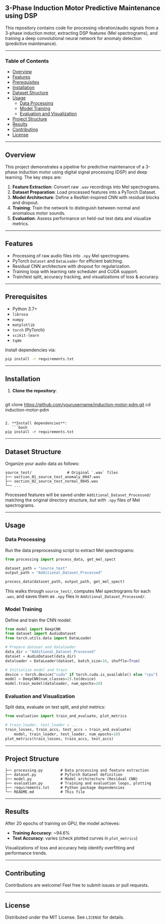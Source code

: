 ## 3-Phase Induction Motor Predictive Maintenance using DSP

This repository contains code for processing vibration/audio signals from a 3-phase induction motor, extracting DSP features (Mel spectrograms), and training a deep convolutional neural network for anomaly detection (predictive maintenance).

---

### Table of Contents

- [Overview](#overview)
- [Features](#features)
- [Prerequisites](#prerequisites)
- [Installation](#installation)
- [Dataset Structure](#dataset-structure)
- [Usage](#usage)
  - [Data Processing](#data-processing)
  - [Model Training](#model-training)
  - [Evaluation and Visualization](#evaluation-and-visualization)
- [Project Structure](#project-structure)
- [Results](#results)
- [Contributing](#contributing)
- [License](#license)

---

## Overview

This project demonstrates a pipeline for predictive maintenance of a 3-phase induction motor using digital signal processing (DSP) and deep learning. The key steps are:

1. **Feature Extraction**: Convert raw `.wav` recordings into Mel spectrograms.
2. **Dataset Preparation**: Load processed features into a PyTorch Dataset.
3. **Model Architecture**: Define a ResNet-inspired CNN with residual blocks and dropout.
4. **Training**: Train the network to distinguish between normal and anomalous motor sounds.
5. **Evaluation**: Assess performance on held-out test data and visualize metrics.

---

## Features

- Processing of raw audio files into `.npy` Mel spectrograms.
- PyTorch `Dataset` and `DataLoader` for efficient batching.
- Residual CNN architecture with dropout for regularization.
- Training loop with learning rate scheduler and CUDA support.
- Train/test split, accuracy tracking, and visualizations of loss & accuracy.

---

## Prerequisites

- Python 3.7+
- `librosa`
- `numpy`
- `matplotlib`
- `torch` (PyTorch)
- `scikit-learn`
- `tqdm`

Install dependencies via:
```bash
pip install -r requirements.txt
```

---

## Installation

1. **Clone the repository**:
   ```bash
git clone https://github.com/yourusername/induction-motor-pdm.git
cd induction-motor-pdm
```

2. **Install dependencies**:
   ```bash
pip install -r requirements.txt
```

---

## Dataset Structure

Organize your audio data as follows:
```
source_test/                # Original `.wav` files
├── section_01_source_test_anomaly_0047.wav
├── section_02_source_test_normal_0045.wav
└── ...
```

Processed features will be saved under `Additional_Dataset_Processed/` matching the original directory structure, but with `.npy` files of Mel spectrograms.

---

## Usage

### Data Processing

Run the data preprocessing script to extract Mel spectrograms:
```python
from processing import process_data, get_mel_spect

dataset_path = "source_test"
output_path = "Additional_Dataset_Processed"

process_data(dataset_path, output_path, get_mel_spect)
```

This walks through `source_test/`, computes Mel spectrograms for each `.wav`, and saves them as `.npy` files in `Additional_Dataset_Processed/`.

### Model Training

Define and train the CNN model:
```python
from model import DeepCNN
from dataset import AudioDataset
from torch.utils.data import DataLoader

# Prepare dataset and dataloader
data_dir = "Additional_Dataset_Processed"
dataset = AudioDataset(data_dir)
dataloader = DataLoader(dataset, batch_size=16, shuffle=True)

# Initialize model and train
device = torch.device("cuda" if torch.cuda.is_available() else "cpu")
model = DeepCNN(num_classes=2).to(device)
model.train_model(dataloader, num_epochs=20)
```

### Evaluation and Visualization

Split data, evaluate on test split, and plot metrics:
```python
from evaluation import train_and_evaluate, plot_metrics

# train_loader, test_loader = ...
train_losses, train_accs, test_accs = train_and_evaluate(
    model, train_loader, test_loader, num_epochs=10)
plot_metrics(train_losses, train_accs, test_accs)
```

---

## Project Structure

```
├── processing.py        # Data processing and feature extraction
├── dataset.py           # PyTorch Dataset definition
├── model.py             # Model architecture (Residual CNN)
├── evaluation.py        # Training and evaluation loops, plotting
├── requirements.txt     # Python package dependencies
└── README.md            # This file
```

---

## Results

After 20 epochs of training on GPU, the model achieves:
- **Training Accuracy**: ~94.6%
- **Test Accuracy**: varies (check plotted curves in `plot_metrics`)

Visualizations of loss and accuracy help identify overfitting and performance trends.

---

## Contributing

Contributions are welcome! Feel free to submit issues or pull requests.

---

## License

Distributed under the MIT License. See `LICENSE` for details.


